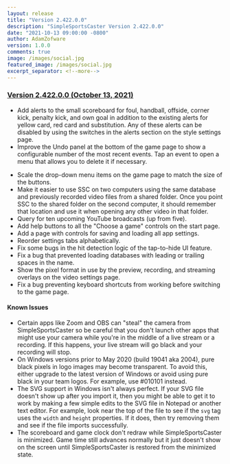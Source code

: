 ```yaml
---
layout: release
title: "Version 2.422.0.0"
description: "SimpleSportsCaster Version 2.422.0.0"
date: "2021-10-13 09:00:00 -0800"
author: AdamZofware
version: 1.0.0
comments: true
image: /images/social.jpg
featured_image: /images/social.jpg
excerpt_separator: <!--more-->
---
```


### [Version 2.422.0.0 (October 13, 2021)]({{page.url}})

* Add alerts to the small scoreboard for foul, handball, offside, corner kick, penalty kick, and own goal in addition to the existing alerts for yellow card, red card and substitution. Any of these alerts can be disabled by using the switches in the alerts section on the style settings page.
* Improve the Undo panel at the bottom of the game page to show a configurable number of the most recent events. Tap an event to open a menu that allows you to delete it if necessary.

<!--more-->

* Scale the drop-down menu items on the game page to match the size of the buttons.
* Make it easier to use SSC on two computers using the same database and previously recorded video files from a shared folder. Once you point SSC to the shared folder on the second computer, it should remember that location and use it when opening any other video in that folder.
* Query for ten upcoming YouTube broadcasts (up from five).
* Add help buttons to all the "Choose a game" controls on the start page.
* Add a page with controls for saving and loading all app settings.
* Reorder settings tabs alphabetically.
* Fix some bugs in the hit detection logic of the tap-to-hide UI feature.
* Fix a bug that prevented loading databases with leading or trailing spaces in the name.
* Show the pixel format in use by the preview, recording, and streaming overlays on the video settings page.
* Fix a bug preventing keyboard shortcuts from working before switching to the game page.

#### Known Issues

* Certain apps like Zoom and OBS can "steal" the camera from SimpleSportsCaster so be careful that you don't launch other apps that might use your camera while you're in the middle of a live stream or a recording. If this happens, your live stream will go black and your recording will stop.
* On Windows versions prior to May 2020 (build 19041 aka 2004), pure black pixels in logo images may become transparent. To avoid this, either upgrade to the latest version of Windows or avoid using pure black in your team logos. For example, use #010101 instead.
* The SVG support in Windows isn't always perfect. If your SVG file doesn't show up after you import it, then you might be able to get it to work by making a few simple edits to the SVG file in Notepad or another text editor. For example, look near the top of the file to see if the `svg` tag uses the `width` and `height` properties. If it does, then try removing them and see if the file imports successfully.
* The scoreboard and game clock don't redraw while SimpleSportsCaster is minimized. Game time still advances normally but it just doesn't show on the screen until SimpleSportsCaster is restored from the minimized state.
